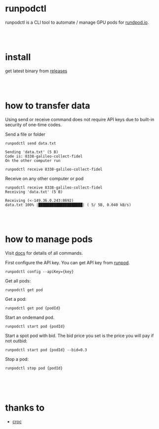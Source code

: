 # runpodctl
runpodctl is a CLI tool to automate / manage GPU pods for [rundpod.io](https://runpod.io).

<br />
<br />

# install
get latest binary from [releases](https://github.com/Run-Pod/runpodctl/releases)

<br />
<br />

# how to transfer data
Using send or receive command does not require API keys due to built-in security of one-time codes.

Send a file or folder
```
runpodctl send data.txt

Sending 'data.txt' (5 B)
Code is: 8338-galileo-collect-fidel
On the other computer run

runpodctl receive 8338-galileo-collect-fidel
```

Receive on any other computer or pod
```
runpodctl receive 8338-galileo-collect-fidel
Receiving 'data.txt' (5 B)

Receiving (<-149.36.0.243:8692)
data.txt 100% |████████████████████| ( 5/ 5B, 0.040 kB/s)
```

<br />
<br />

# how to manage pods
Visit [docs](doc/runpodctl.md) for details of all commands.

First configure the API key. You can get API key from [runpod](https://runpod.io/client/settings).
```
runpodctl config --apiKey={key}
```
Get all pods:
```
runpodctl get pod
```
Get a pod:
```
runpodctl get pod {podId}
```
Start an ondemand pod.
```
runpodctl start pod {podId}
```
Start a spot pod with bid. The bid price you set is the price you will pay if not outbid:
```
runpodctl start pod {podId} --bid=0.3
```
Stop a pod:
```
runpodctl stop pod {podId}
```

<br />
<br />
<br />

# thanks to
- [croc](https://github.com/schollz/croc)